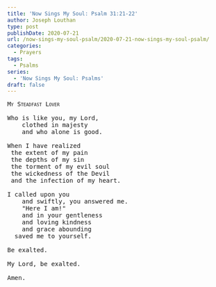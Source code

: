 ```yaml
---
title: 'Now Sings My Soul: Psalm 31:21-22'
author: Joseph Louthan
type: post
publishDate: 2020-07-21
url: /now-sings-my-soul-psalm/2020-07-21-now-sings-my-soul-psalm/
categories:
  - Prayers
tags:
  - Psalms
series:
  - 'Now Sings My Soul: Psalms'
draft: false
---
```

<pre>
<div style="font-variant: small-caps;">My Steadfast Lover</div>
Who is like you, my Lord,
	clothed in majesty
	and who alone is good.

When I have realized
 the extent of my pain
 the depths of my sin
 the torment of my evil soul
 the wickedness of the Devil
 and the infection of my heart.

I called upon you
	and swiftly, you answered me.
	"Here I am!"
	and in your gentleness
	and loving kindness
	and grace abounding
  saved me to yourself.

Be exalted.

My Lord, be exalted.

Amen.
</pre>